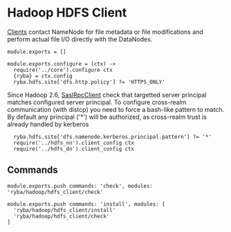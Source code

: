 
# Hadoop HDFS Client

[Clients](http://hadoop.apache.org/docs/current/hadoop-project-dist/hadoop-hdfs/HdfsUserGuide.html) contact NameNode for file metadata or file modifications and perform actual file I/O directly with the DataNodes.

    module.exports = []

    module.exports.configure = (ctx) ->
      require('../core').configure ctx
      {ryba} = ctx.config
      ryba.hdfs.site['dfs.http.policy'] ?= 'HTTPS_ONLY'

Since Hadoop 2.6, [SaslRpcClient](https://issues.apache.org/jira/browse/HDFS-7546) check
that targetted server principal matches configured server principal.
To configure cross-realm communication (with distcp) you need to force a bash-like pattern
to match. By default any principal ('*') will be authorized, as cross-realm trust
is already handled by kerberos

      ryba.hdfs.site['dfs.namenode.kerberos.principal.pattern'] ?= '*'
      require('../hdfs_nn').client_config ctx
      require('../hdfs_dn').client_config ctx

## Commands

    module.exports.push commands: 'check', modules: 'ryba/hadoop/hdfs_client/check'

    module.exports.push commands: 'install', modules: [
      'ryba/hadoop/hdfs_client/install'
      'ryba/hadoop/hdfs_client/check'
    ]

